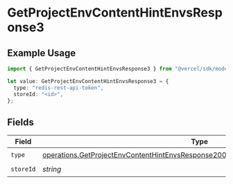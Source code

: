 # GetProjectEnvContentHintEnvsResponse3

## Example Usage

```typescript
import { GetProjectEnvContentHintEnvsResponse3 } from "@vercel/sdk/models/operations/getprojectenv.js";

let value: GetProjectEnvContentHintEnvsResponse3 = {
  type: "redis-rest-api-token",
  storeId: "<id>",
};
```

## Fields

| Field                                                                                                                                                                                      | Type                                                                                                                                                                                       | Required                                                                                                                                                                                   | Description                                                                                                                                                                                |
| ------------------------------------------------------------------------------------------------------------------------------------------------------------------------------------------ | ------------------------------------------------------------------------------------------------------------------------------------------------------------------------------------------ | ------------------------------------------------------------------------------------------------------------------------------------------------------------------------------------------ | ------------------------------------------------------------------------------------------------------------------------------------------------------------------------------------------ |
| `type`                                                                                                                                                                                     | [operations.GetProjectEnvContentHintEnvsResponse200ApplicationJSONResponseBody33Type](../../models/operations/getprojectenvcontenthintenvsresponse200applicationjsonresponsebody33type.md) | :heavy_check_mark:                                                                                                                                                                         | N/A                                                                                                                                                                                        |
| `storeId`                                                                                                                                                                                  | *string*                                                                                                                                                                                   | :heavy_check_mark:                                                                                                                                                                         | N/A                                                                                                                                                                                        |